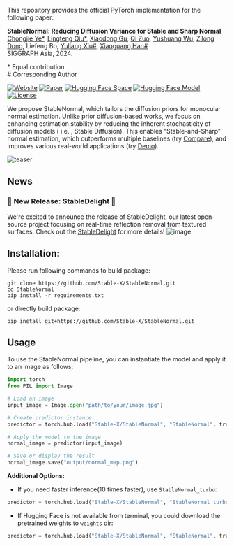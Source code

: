 This repository provides the official PyTorch implementation for the following paper:

**StableNormal: Reducing Diffusion Variance for Stable and Sharp Normal**<br>
[Chongjie Ye*](https://github.com/hugoycj), [Lingteng Qiu*](https://lingtengqiu.github.io/), [Xiaodong Gu](https://github.com/gxd1994), [Qi Zuo](https://github.com/hitsz-zuoqi), [Yushuang Wu](https://scholar.google.com/citations?hl=zh-TW&user=x5gpN0sAAAAJ), [Zilong Dong](https://scholar.google.com/citations?user=GHOQKCwAAAAJ), Liefeng Bo, [Yuliang Xiu#](https://xiuyuliang.cn/), [Xiaoguang Han#](https://gaplab.cuhk.edu.cn/)<br>
SIGGRAPH Asia, 2024.<br>

\* Equal contribution<br>
\# Corresponding Author

[![Website](https://raw.githubusercontent.com/prs-eth/Marigold/main/doc/badges/badge-website.svg)](https://stable-x.github.io/StableNormal)
[![Paper](https://img.shields.io/badge/arXiv-PDF-b31b1b)](https://arxiv.org/abs/2406.16864)
[![Hugging Face Space](https://img.shields.io/badge/🤗%20Hugging%20Face%20-Space-yellow)](https://huggingface.co/spaces/Stable-X/StableNormal)
[![Hugging Face Model](https://img.shields.io/badge/🤗%20Hugging%20Face%20-Model-green)](https://huggingface.co/Stable-X/stable-normal-v0-1)
[![License](https://img.shields.io/badge/License-Apache--2.0-929292)](https://www.apache.org/licenses/LICENSE-2.0)

We propose StableNormal, which tailors the diffusion priors for monocular normal estimation. Unlike prior diffusion-based works, we focus on enhancing estimation stability by reducing the inherent stochasticity of diffusion models ( i.e. , Stable Diffusion). This enables “Stable-and-Sharp” normal estimation, which outperforms multiple baselines (try [Compare](https://huggingface.co/spaces/Stable-X/normal-estimation-arena)), and improves various real-world applications (try [Demo](https://huggingface.co/spaces/Stable-X/StableNormal)). 

![teaser](doc/StableNormal-Teaser.jpg)

## News
### 🎉 New Release: StableDelight 🎉
We're excited to announce the release of StableDelight, our latest open-source project focusing on real-time reflection removal from textured surfaces. Check out the [StableDelight](https://github.com/Stable-X/StableDelight) for more details!
![image](https://github.com/user-attachments/assets/fb138d2a-3fb4-4b86-ba51-3a60b91c8caf)

## Installation:

Please run following commands to build package:
```
git clone https://github.com/Stable-X/StableNormal.git
cd StableNormal
pip install -r requirements.txt
```
or directly build package:
```
pip install git+https://github.com/Stable-X/StableNormal.git
```

## Usage
To use the StableNormal pipeline, you can instantiate the model and apply it to an image as follows:

```python
import torch
from PIL import Image

# Load an image
input_image = Image.open("path/to/your/image.jpg")

# Create predictor instance
predictor = torch.hub.load("Stable-X/StableNormal", "StableNormal", trust_repo=True)

# Apply the model to the image
normal_image = predictor(input_image)

# Save or display the result
normal_image.save("output/normal_map.png")
```

**Additional Options:**

- If you need faster inference(10 times faster), use `StableNormal_turbo`:

```python
predictor = torch.hub.load("Stable-X/StableNormal", "StableNormal_turbo", trust_repo=True)
```

- If Hugging Face is not available from terminal, you could download the pretrained weights to `weights` dir:

```python
predictor = torch.hub.load("Stable-X/StableNormal", "StableNormal", trust_repo=True, local_cache_dir='./weights')
```
